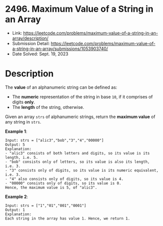 # 2496. Maximum Value of a String in an Array

- Link: https://leetcode.com/problems/maximum-value-of-a-string-in-an-array/description/
- Submission Detail: https://leetcode.com/problems/maximum-value-of-a-string-in-an-array/submissions/1053903740/
- Date Solved: Sept. 19, 2023

# Description

The **value** of an alphanumeric string can be defined as:

- The **numeric** representation of the string in base `10`, if it comprises of digits **only**.
- The **length** of the string, otherwise.

Given an array `strs` of alphanumeric strings, return the **maximum value** of any string in `strs`.

**Example 1**:

```
Input: strs = ["alic3","bob","3","4","00000"]
Output: 5
Explanation:
- "alic3" consists of both letters and digits, so its value is its length, i.e. 5.
- "bob" consists only of letters, so its value is also its length, i.e. 3.
- "3" consists only of digits, so its value is its numeric equivalent, i.e. 3.
- "4" also consists only of digits, so its value is 4.
- "00000" consists only of digits, so its value is 0.
Hence, the maximum value is 5, of "alic3".
```

**Example 2**:

```
Input: strs = ["1","01","001","0001"]
Output: 1
Explanation:
Each string in the array has value 1. Hence, we return 1.
```
